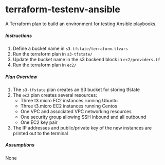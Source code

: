 # terraform-testenv-ansible
A Terraform plan to build an environment for testing Ansible playbooks.

##### Instructions
1. Define a bucket name in `s3-tfstate/terraform.tfvars`
2. Run the terraform plan in `s3-tfstate/`
3. Update the bucket name in the s3 backend block in `ec2/providers.tf`
4. Run the terraform plan in `ec2/`

#####  Plan Overview
1. The `s3-tfstate` plan creates an S3 bucket for storing tfstate
2. The `ec2` plan creates several resources:
   - Three t3.micro EC2 instances running Ubuntu 
   - Three t3.micro EC2 instances running Centos
   - One VPC and associated VPC networking resources
   - One security group allowing SSH inbound and all outbound
   - One EC2 key pair
3. The IP addresses and public/private key of the new instances are printed out to the terminal
   
##### Assumptions
None
